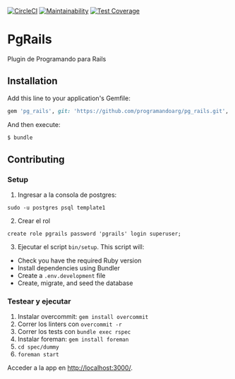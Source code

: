 [![CircleCI](https://circleci.com/gh/programandoarg/pg_rails.svg?style=shield)](https://circleci.com/gh/programandoarg/pg_rails)
[![Maintainability](https://api.codeclimate.com/v1/badges/2a3081a26ca2ab9feac6/maintainability)](https://codeclimate.com/github/programandoarg/pg_rails/maintainability)
[![Test Coverage](https://api.codeclimate.com/v1/badges/2a3081a26ca2ab9feac6/test_coverage)](https://codeclimate.com/github/programandoarg/pg_rails/test_coverage)
# PgRails
Plugin de Programando para Rails

## Installation
Add this line to your application's Gemfile:

```ruby
gem 'pg_rails', git: 'https://github.com/programandoarg/pg_rails.git', ref: '<commit hash>'
```

And then execute:
```bash
$ bundle
```

## Contributing

### Setup

1. Ingresar a la consola de postgres:
```
sudo -u postgres psql template1
```
2. Crear el rol
```
create role pgrails password 'pgrails' login superuser;
```

3. Ejecutar el script `bin/setup`. This script will:

* Check you have the required Ruby version
* Install dependencies using Bundler
* Create a `.env.development` file
* Create, migrate, and seed the database

### Testear y ejecutar

1. Instalar overcommit: `gem install overcommit`
2. Correr los linters con `overcommit -r`
3. Correr los tests con `bundle exec rspec`
4. Instalar foreman: `gem install foreman`
5. `cd spec/dummy`
6. `foreman start`

Acceder a la app en <http://localhost:3000/>.
